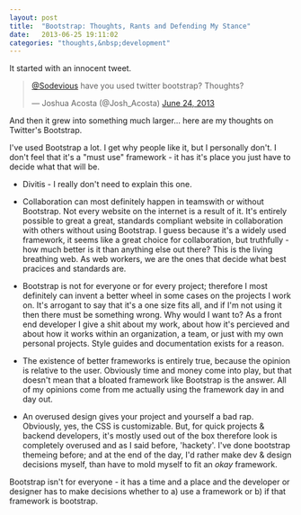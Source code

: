 ```yaml
---
layout: post
title:  "Bootstrap: Thoughts, Rants and Defending My Stance"
date:   2013-06-25 19:11:02
categories: "thoughts,&nbsp;development"
---
```


It started with an innocent tweet.

<blockquote class="twitter-tweet"><p><a href="https://twitter.com/sodevious">@Sodevious</a> have you used twitter bootstrap? Thoughts?</p>&mdash; Joshua Acosta (@Josh_Acosta) <a href="https://twitter.com/Josh_Acosta/statuses/349310935502032896">June 24, 2013</a></blockquote>

And then it grew into something much larger... here are my thoughts on Twitter's Bootstrap.

I've used Bootstrap a lot. I get why people like it, but I personally don't. I don't feel that it's a "must use" framework - it has it's place you just have to decide what that will be.

* Divitis - I really don't need to explain this one.

* Collaboration can most definitely happen in teamswith or without Bootstrap. Not every website on the internet is a result of it. It's entirely possible to great a great, standards compliant website in collaboration with others without using Bootstrap. I guess because it's a widely used framework, it seems like a great choice for collaboration, but truthfully - how much better is it than anything else out there? This is the living breathing web. As web workers, we are the ones that decide what best pracices and standards are.


* Bootstrap is not for everyone or for every project; therefore I most definitely can invent a better wheel in some cases on the projects I work on. It's arrogant to say that it's a one size fits all, and if I'm not using it then there must be something wrong. Why would I want to? As a front end developer I give a shit about my work, about how it's percieved and about how it works within an organization, a team, or just with my own personal projects. Style guides and documentation exists for a reason.

* The existence of better frameworks is entirely true, because the opinion is relative to the user. Obviously time and money come into play, but that doesn't mean that a bloated framework like Bootstrap is the answer. All of my opinions come from me actually using the framework day in and day out. 

* An overused design gives your project and yourself a bad rap. Obviously, yes, the CSS is customizable. But, for quick projects & backend developers, it's mostly used out of the box therefore look is completely overused and as I said before, 'hackety'. I've done bootstrap themeing before; and at the end of the day, I'd rather make dev & design decisions myself, than have to mold myself to fit an *okay* framework. 

Bootstrap isn't for everyone - it has a time and a place and the developer or designer has to make decisions whether to a) use a framework or b) if that framework is bootstrap.
